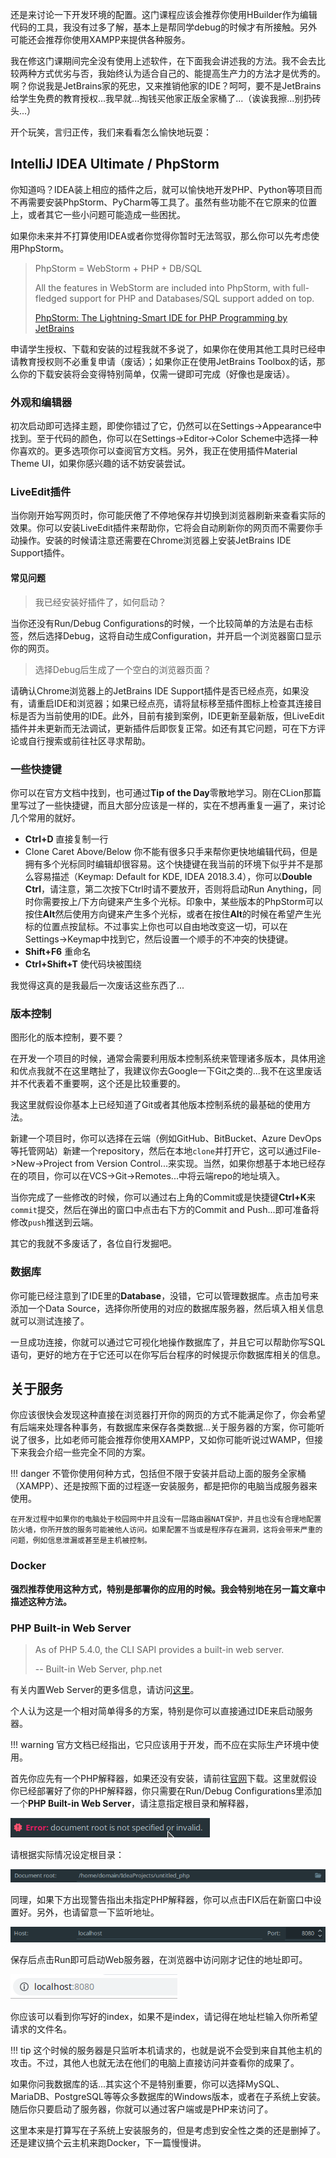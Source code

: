 还是来讨论一下开发环境的配置。这门课程应该会推荐你使用HBuilder作为编辑代码的工具，我没有过多了解，基本上是帮同学debug的时候才有所接触。另外可能还会推荐你使用XAMPP来提供各种服务。

我在修这门课期间完全没有使用上述软件，在下面我会讲述我的方法。我不会去比较两种方式优劣与否，我始终认为适合自己的、能提高生产力的方法才是优秀的。啊？你说我是JetBrains家的死忠，又来推销他家的IDE？呵呵，要不是JetBrains给学生免费的教育授权...我早就...掏钱买他家正版全家桶了...（诶诶我擦...别扔砖头...）

开个玩笑，言归正传，我们来看看怎么愉快地玩耍：

## IntelliJ IDEA Ultimate / PhpStorm

你知道吗？IDEA装上相应的插件之后，就可以愉快地开发PHP、Python等项目而不再需要安装PhpStorm、PyCharm等工具了。虽然有些功能不在它原来的位置上，或者其它一些小问题可能造成一些困扰。

如果你未来并不打算使用IDEA或者你觉得你暂时无法驾驭，那么你可以先考虑使用PhpStorm。

> PhpStorm = WebStorm + PHP + DB/SQL
>
> All the features in WebStorm are included into PhpStorm, with full-fledged support for PHP and Databases/SQL support added on top.
>
> [PhpStorm: The Lightning-Smart IDE for PHP Programming by JetBrains](https://www.jetbrains.com/phpstorm/)

申请学生授权、下载和安装的过程我就不多说了，如果你在使用其他工具时已经申请教育授权则不必重复申请（废话）；如果你正在使用JetBrains Toolbox的话，那么你的下载安装将会变得特别简单，仅需一键即可完成（好像也是废话）。

### 外观和编辑器
初次启动即可选择主题，即使你错过了它，仍然可以在Settings->Appearance中找到。至于代码的颜色，你可以在Settings->Editor->Color Scheme中选择一种你喜欢的。更多选项你可以查阅官方文档。另外，我正在使用插件Material Theme UI，如果你感兴趣的话不妨安装尝试。

### LiveEdit插件
当你刚开始写网页时，你可能厌倦了不停地保存并切换到浏览器刷新来查看实际的效果。你可以安装LiveEdit插件来帮助你，它将会自动刷新你的网页而不需要你手动操作。安装的时候请注意还需要在Chrome浏览器上安装JetBrains IDE Support插件。

#### 常见问题
> 我已经安装好插件了，如何启动？

当你还没有Run/Debug Configurations的时候，一个比较简单的方法是右击标签，然后选择Debug，这将自动生成Configuration，并开启一个浏览器窗口显示你的网页。

> 选择Debug后生成了一个空白的浏览器页面？

请确认Chrome浏览器上的JetBrains IDE Support插件是否已经点亮，如果没有，请重启IDE和浏览器；如果已经点亮，请将鼠标移至插件图标上检查其连接目标是否为当前使用的IDE。此外，目前有接到案例，IDE更新至最新版，但LiveEdit插件并未更新而无法调试，更新插件后即恢复正常。如还有其它问题，可在下方评论或自行搜索或前往社区寻求帮助。

### 一些快捷键
你可以在官方文档中找到，也可通过**Tip of the Day**零散地学习。刚在CLion那篇里写过了一些快捷键，而且大部分应该是一样的，实在不想再重复一遍了，来讨论几个常用的就好。

- **Ctrl+D** 直接复制一行
- Clone Caret Above/Below 你不能有很多只手来帮你更快地编辑代码，但是拥有多个光标同时编辑却很容易。这个快捷键在我当前的环境下似乎并不是那么容易描述（Keymap: Default for KDE, IDEA 2018.3.4），你可以**Double Ctrl**，请注意，第二次按下Ctrl时请不要放开，否则将启动Run Anything，同时你需要按上/下方向键来产生多个光标。印象中，某些版本的PhpStorm可以按住**Alt**然后使用方向键来产生多个光标，或者在按住**Alt**的时候在希望产生光标的位置点按鼠标。不过事实上你也可以自由地改变这一切，可以在Settings->Keymap中找到它，然后设置一个顺手的不冲突的快捷键。
- **Shift+F6** 重命名
- **Ctrl+Shift+T** 使代码块被围绕

我觉得这真的是我最后一次废话这些东西了...

### 版本控制
图形化的版本控制，要不要？

在开发一个项目的时候，通常会需要利用版本控制系统来管理诸多版本，具体用途和优点我就不在这里瞎扯了，我建议你去Google一下Git之类的...我不在这里废话并不代表着不重要啊，这个还是比较重要的。

我这里就假设你基本上已经知道了Git或者其他版本控制系统的最基础的使用方法。

新建一个项目时，你可以选择在云端（例如GitHub、BitBucket、Azure DevOps等托管网站）新建一个repository，然后在本地`clone`并打开它，这可以通过File->New->Project from Version Control...来实现。当然，如果你想基于本地已经存在的项目，你可以在VCS->Git->Remotes...中将云端repo的地址填入。

当你完成了一些修改的时候，你可以通过右上角的Commit或是快捷键**Ctrl+K**来`commit`提交，然后在弹出的窗口中点击右下方的Commit and Push...即可准备将修改`push`推送到云端。

其它的我就不多废话了，各位自行发掘吧。

### 数据库
你可能已经注意到了IDE里的**Database**，没错，它可以管理数据库。点击加号来添加一个Data Source，选择你所使用的对应的数据库服务器，然后填入相关信息就可以测试连接了。

一旦成功连接，你就可以通过它可视化地操作数据库了，并且它可以帮助你写SQL语句，更好的地方在于它还可以在你写后台程序的时候提示你数据库相关的信息。

## 关于服务
你应该很快会发现这种直接在浏览器打开你的网页的方式不能满足你了，你会希望有后端来处理各种事务，有数据库来保存各类数据...关于服务器的方案，你可能听说了很多，比如老师可能会推荐你使用XAMPP，又如你可能听说过WAMP，但接下来我会介绍一些完全不同的方案。

!!! danger
    不管你使用何种方式，包括但不限于安装并启动上面的服务全家桶（XAMPP）、还是按照下面的过程逐一安装服务，都是把你的电脑当成服务器来使用。
    
    在开发过程中如果你的电脑处于校园网中并且没有一层路由器NAT保护，并且也没有合理地配置防火墙，你所开放的服务可能被他人访问。如果配置不当或是程序存在漏洞，这将会带来严重的问题，例如信息泄漏或甚至是主机被控制。

### Docker
**强烈推荐使用这种方式，特别是部署你的应用的时候。我会特别地在另一篇文章中描述这种方法。**

### PHP Built-in Web Server
> As of PHP 5.4.0, the CLI SAPI provides a built-in web server.
> 
> -- Built-in Web Server, php.net

有关内置Web Server的更多信息，请访问[这里](http://php.net/manual/en/features.commandline.webserver.php)。

个人认为这是一个相对简单得多的方案，特别是你可以直接通过IDE来启动服务器。

!!! warning
    官方文档已经指出，它只应该用于开发，而不应在实际生产环境中使用。

首先你应先有一个PHP解释器，如果还没有安装，请前往[官网](http://www.php.net/)下载。这里就假设你已经部署好了你的PHP解释器，你只需要在Run/Debug Configurations里添加一个**PHP Built-in Web Server**，请注意指定根目录和解释器，

![TOOLS_1.png](./img/TOOLS_1.png)

请根据实际情况设定根目录：

![TOOLS_2.png](./img/TOOLS_2.png)

同理，如果下方出现警告指出未指定PHP解释器，你可以点击FIX后在新窗口中设置好。另外，也请留意一下监听地址。

![TOOLS_3.png](./img/TOOLS_3.png)

保存后点击Run即可启动Web服务器，在浏览器中访问刚才记住的地址即可。

![TOOLS_4.png](./img/TOOLS_4.png)

你应该可以看到你写好的index，如果不是index，请记得在地址栏输入你所希望请求的文件名。

!!! tip
    这个时候的服务器是只监听本机请求的，也就是说不会受到来自其他主机的攻击。不过，其他人也就无法在他们的电脑上直接访问并查看你的成果了。

如果你问我数据库的话...其实这个不是特别重要，你可以选择MySQL、MariaDB、PostgreSQL等等众多数据库的Windows版本，或者在子系统上安装。随后你只要启动了服务器，你就可以通过客户端或是PHP来访问了。

这里本来是打算写在子系统上安装服务的，但是考虑到安全性之类的还是删掉了。还是建议搞个云主机来跑Docker，下一篇慢慢讲。
